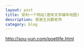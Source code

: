 ```yaml
---
layout: post
title: 安利一个网站(唐宋文学编年地图)
description: 感谢王兆鹏老师
category: blog
---
```

http://sou-yun.com/poetlife.html
